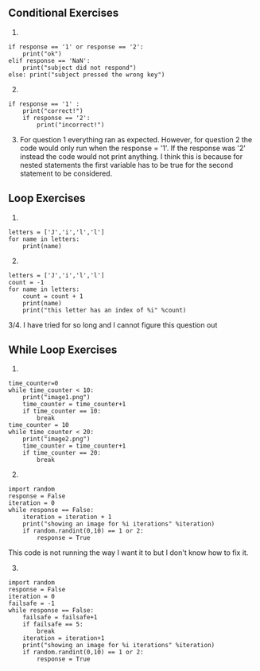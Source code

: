 ## Conditional Exercises
1. 
```
if response == '1' or response == '2':
    print("ok")
elif response == 'NaN':
    print("subject did not respond")
else: print("subject pressed the wrong key")
```

2.
```
if response == '1' :
    print("correct!")
    if response == '2':
        print("incorrect!")
```
3. For question 1 everything ran as expected.  However, for question 2 the code would only run when the response = '1'. If the response was '2' instead the code would not print anything.  I think this is because for nested statements the first variable has to be true for the second statement to be considered.
## Loop Exercises
1.
```
letters = ['J','i','l','l']
for name in letters:
    print(name)
```
2.
```
letters = ['J','i','l','l']
count = -1
for name in letters:
    count = count + 1
    print(name)
    print("this letter has an index of %i" %count)
```
3/4. I have tried for so long and I cannot figure this question out
## While Loop Exercises
1.
```
time_counter=0
while time_counter < 10:
    print("image1.png")
    time_counter = time_counter+1
    if time_counter == 10:
        break
time_counter = 10
while time_counter < 20:
    print("image2.png")
    time_counter = time_counter+1
    if time_counter == 20:
        break
```
2.
```
import random
response = False
iteration = 0
while response == False:
    iteration = iteration + 1
    print("showing an image for %i iterations" %iteration)
    if random.randint(0,10) == 1 or 2:
        response = True
```
This code is not running the way I want it to but I don't know how to fix it.

3.
```
import random
response = False
iteration = 0
failsafe = -1
while response == False:
    failsafe = failsafe+1
    if failsafe == 5:
        break
    iteration = iteration+1
    print("showing an image for %i iterations" %iteration)
    if random.randint(0,10) == 1 or 2:
        response = True
```
